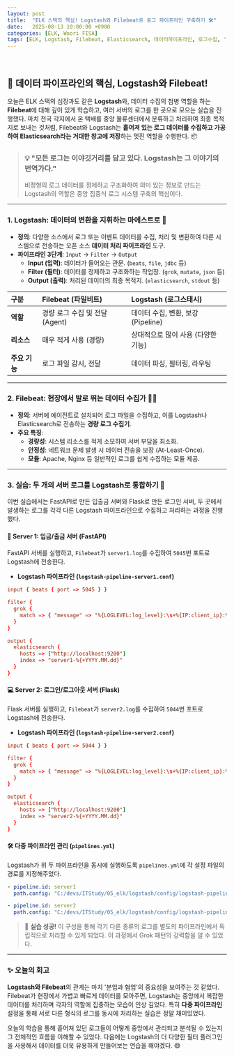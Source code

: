 ```yaml
---
layout: post
title:  "ELK 스택의 핵심! Logstash와 Filebeat로 로그 파이프라인 구축하기 🛠️"
date:   2025-08-13 10:00:00 +0900
categories: [ELK, Woori FISA]
tags: [ELK, Logstash, Filebeat, Elasticsearch, 데이터파이프라인, 로그수집, '#우리FISA아카데미', '#우리FISA', '#AI엔지니어링', '#K-디지털트레이닝', '#우리에프아이에스', '#글로벌소프트웨어캠퍼스']
---
```


<br>

## 🚚 데이터 파이프라인의 핵심, Logstash와 Filebeat!

오늘은 ELK 스택의 심장과도 같은 **Logstash**와, 데이터 수집의 첨병 역할을 하는 **Filebeat**에 대해 깊이 있게 학습하고, 여러 서버의 로그를 한 곳으로 모으는 실습을 진행했다. 마치 전국 각지에서 온 택배를 중앙 물류센터에서 분류하고 처리하여 최종 목적지로 보내는 것처럼, Filebeat와 Logstash는 **흩어져 있는 로그 데이터를 수집하고 가공하여 Elasticsearch라는 거대한 창고에 저장**하는 멋진 역할을 수행한다. 📦

> ### 💡 "모든 로그는 이야깃거리를 담고 있다. Logstash는 그 이야기의 번역가다."
> 비정형의 로그 데이터를 정제하고 구조화하여 의미 있는 정보로 만드는 Logstash의 역할은 중앙 집중식 로그 시스템 구축의 핵심이다.

---

### 1. Logstash: 데이터의 변환을 지휘하는 마에스트로 🎻

- **정의**: 다양한 소스에서 로그 또는 이벤트 데이터를 수집, 처리 및 변환하여 다른 시스템으로 전송하는 오픈 소스 **데이터 처리 파이프라인** 도구.
- **파이프라인 3단계**: `Input` → `Filter` → `Output`
    - **Input (입력)**: 데이터가 들어오는 관문. (`beats`, `file`, `jdbc` 등)
    - **Filter (필터)**: 데이터를 정제하고 구조화하는 작업장. (`grok`, `mutate`, `json` 등)
    - **Output (출력)**: 처리된 데이터의 최종 목적지. (`elasticsearch`, `stdout` 등)

| 구분 | **Filebeat (파일비트)** | **Logstash (로그스태시)** |
| :--- | :--- | :--- |
| **역할** | 경량 로그 수집 및 전달 (Agent) | 데이터 수집, 변환, 보강 (Pipeline) |
| **리소스** | 매우 적게 사용 (경량) | 상대적으로 많이 사용 (다양한 기능) |
| **주요 기능** | 로그 파일 감시, 전달 | 데이터 파싱, 필터링, 라우팅 |

---

### 2. Filebeat: 현장에서 발로 뛰는 데이터 수집가 🏃‍♂️

- **정의**: 서버에 에이전트로 설치되어 로그 파일을 수집하고, 이를 Logstash나 Elasticsearch로 전송하는 **경량 로그 수집기**.
- **주요 특징**:
    - **경량성**: 시스템 리소스를 적게 소모하여 서버 부담을 최소화.
    - **안정성**: 네트워크 문제 발생 시 데이터 전송을 보장 (At-Least-Once).
    - **모듈**: Apache, Nginx 등 일반적인 로그를 쉽게 수집하는 모듈 제공.

---

### 3. 실습: 두 개의 서버 로그를 Logstash로 통합하기 🔬

이번 실습에서는 FastAPI로 만든 입출금 서버와 Flask로 만든 로그인 서버, 두 곳에서 발생하는 로그를 각각 다른 Logstash 파이프라인으로 수집하고 처리하는 과정을 진행했다.

#### 🏦 Server 1: 입금/출금 서버 (FastAPI)

FastAPI 서버를 실행하고, `Filebeat`가 `server1.log`를 수집하여 `5045`번 포트로 Logstash에 전송한다.

- **Logstash 파이프라인 (`logstash-pipeline-server1.conf`)**
```conf
input { beats { port => 5045 } }

filter {
  grok {
    match => { "message" => "%{LOGLEVEL:log_level}:\s+%{IP:client_ip}:%{NUMBER:client_port} - \"%{WORD:http_method} %{URIPATH:request_path} HTTP/%{NUMBER:http_version}\" %{NUMBER:response_code} %{WORD:status_message}" }
  }
}

output {
  elasticsearch {
    hosts => ["http://localhost:9200"]
    index => "server1-%{+YYYY.MM.dd}"
  }
}
```

#### 💻 Server 2: 로그인/로그아웃 서버 (Flask)

Flask 서버를 실행하고, `Filebeat`가 `server2.log`를 수집하여 `5044`번 포트로 Logstash에 전송한다.

- **Logstash 파이프라인 (`logstash-pipeline-server2.conf`)**
```conf
input { beats { port => 5044 } }

filter {
  grok {
    match => { "message" => "%{LOGLEVEL:log_level}:\s+%{IP:client_ip}:%{NUMBER:client_port} - \"%{WORD:http_method} %{URIPATH:request_path} HTTP/%{NUMBER:http_version}\" %{NUMBER:response_code} %{GREEDYDATA:status_message}" }
  }
}

output {
  elasticsearch {
    hosts => ["http://localhost:9200"]
    index => "server2-%{+YYYY.MM.dd}"
  }
}
```

#### 🛠️ 다중 파이프라인 관리 (`pipelines.yml`)

Logstash가 위 두 파이프라인을 동시에 실행하도록 `pipelines.yml`에 각 설정 파일의 경로를 지정해주었다.

```yaml
- pipeline.id: server1
  path.config: "C:/devs/ITStudy/05_elk/logstash/config/logstash-pipeline-server1.conf"

- pipeline.id: server2
  path.config: "C:/devs/ITStudy/05_elk/logstash/config/logstash-pipeline-server2.conf"
```

> 🎉 **실습 성공!** 이 구성을 통해 각기 다른 종류의 로그를 별도의 파이프라인에서 독립적으로 처리할 수 있게 되었다. 이 과정에서 Grok 패턴의 강력함을 알 수 있었다.

---

### ✨ 오늘의 회고

**Logstash와 Filebeat**의 관계는 마치 '분업과 협업'의 중요성을 보여주는 것 같았다. Filebeat가 현장에서 가볍고 빠르게 데이터를 모아주면, Logstash는 중앙에서 복잡한 데이터를 처리하며 각자의 역할에 집중하는 모습이 인상 깊었다. 특히 **다중 파이프라인** 설정을 통해 서로 다른 형식의 로그를 동시에 처리하는 실습은 정말 재미있었다. 

오늘의 학습을 통해 흩어져 있던 로그들이 어떻게 중앙에서 관리되고 분석될 수 있는지 그 전체적인 흐름을 이해할 수 있었다. 다음에는 Logstash의 더 다양한 필터 플러그인을 사용해서 데이터를 더욱 유용하게 만들어보는 연습을 해야겠다. 😄
